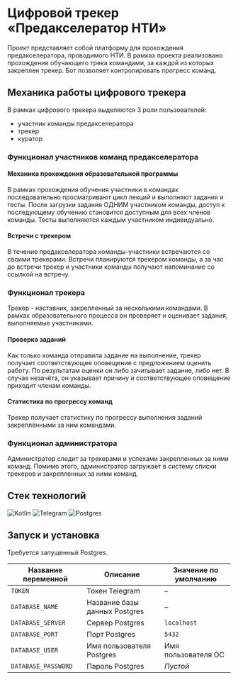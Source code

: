 # Цифровой трекер «Предакселератор НТИ»

Проект представляет собой платформу для прохождения предакселератора, проводимого НТИ. В рамках проекта реализовано
прохождение обучающего трека командами, за каждой из которых закреплен трекер. Бот позволяет контролировать прогресс
команд.

## Механика работы цифрового трекера

В рамках цифрового трекера выделяются 3 роли пользователей:

* участник команды предакселератора
* трекер
* куратор

### Функционал участников команд предакселератора

#### Механика прохождения образовательной программы

В рамках прохождения обучения участники в командах последовательно просматривают цикл лекций и выполняют задания и
тесты.
После загрузки задания ОДНИМ участником команды, доступ к последующему обучению становится доступным для всех членов
команды. Тесты выполняются каждым участником индивидуально.

#### Встречи с трекером

В течение предакселератора команды-участники встречаются со своими трекерами. Встречи планируются трекером команды, а за
час до встречи трекер и участники команды получают напоминание со ссылкой на встречу.

### Функционал трекера

Трекер - наставник, закрепленный за несколькими командами. В рамках образовательного процесса он проверяет и оценивает
задания, выполняемые участниками.

#### Проверка заданий

Как только команда отправила задание на выполнение, трекер получает соответствующее оповещение с предложением оценить
работу. По результатам оценки он либо зачитывает задание, либо нет. В случае незачёта, он указывает причину и
соответствующее оповещение приходит членам команды.

#### Статистика по прогрессу команд

Трекер получает статистику по прогрессу выполнения заданий закреплёнными за ним командами.

### Функционал администратора

Администратор следит за трекерами и успехами закрепленных за ними команд. Помимо этого, администратор загружает в
систему списки трекеров и закрепленных за ними команд.

## Стек технологий
![Kotlin](https://img.shields.io/badge/kotlin-%237F52FF.svg?style=for-the-badge&logo=kotlin&logoColor=white)
![Telegram](https://img.shields.io/badge/Telegram-2CA5E0?style=for-the-badge&logo=telegram&logoColor=white)
![Postgres](https://img.shields.io/badge/postgres-%23316192.svg?style=for-the-badge&logo=postgresql&logoColor=white)
## Запуск и установка

Требуется запущенный Postgres.

| Название переменной | Описание                      | Значение по умолчанию |
|---------------------|-------------------------------|-----------------------|
| `TOKEN`             | Токен Telegram                | –                     |
| `DATABASE_NAME`     | Название базы данных Postgres | –                     |
| `DATABASE_SERVER`   | Сервер Postgres               | `localhost`           |
| `DATABASE_PORT`     | Порт Postgres                 | `5432`                |
| `DATABASE_USER`     | Имя пользователя Postgres     | Имя пользователя ОС   |
| `DATABASE_PASSWORD` | Пароль Postgres               | *Пустой*              |



